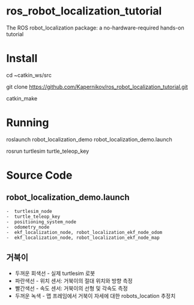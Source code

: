 # ros_robot_localization_tutorial
The ROS robot_localization package: a no-hardware-required hands-on tutorial

# Install
cd ~catkin_ws/src

git clone https://github.com/Kapernikov/ros_robot_localization_tutorial.git

catkin_make

# Running
roslaunch robot_localization_demo robot_localization_demo.launch

rosrun turtlesim turtle_teleop_key

# Source Code
## robot_localization_demo.launch
	-  turtlesim_node
	-  turtle_teleop_key
	-  positioning_system_node
	-  odometry_node
	-  ekf_localization_node, robot_localization_ekf_node_odom
	-  ekf_localization_node, robot_localization_ekf_node_map

## 거북이
- 두꺼운 회색선 - 실제 turtlesim 로봇
- 파란색선 - 위치 센서: 거북이의 절대 위치와 방향 측정
- 빨간색선 - 속도 센서: 거북이의 선형 및 각속도 측정
- 두꺼운 녹색 - 맵 프레임에서 거북이 자세에 대한 robots_location 추정치
